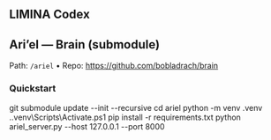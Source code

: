 ﻿## LIMINA Codex
## Ari’el — Brain (submodule)
Path: `/ariel` • Repo: https://github.com/bobladrach/brain

### Quickstart
git submodule update --init --recursive
cd ariel
python -m venv .venv
..venv\Scripts\Activate.ps1
pip install -r requirements.txt
python ariel_server.py --host 127.0.0.1 --port 8000
